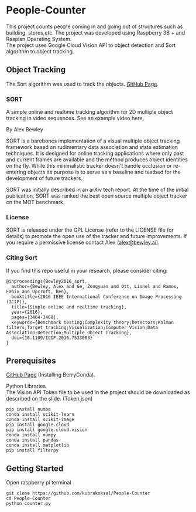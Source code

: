 # People-Counter
This project counts people coming in and going out of structures such as building, stores,etc. The project was developed using Raspberry 3B + and Raspian Operating System. <br />
The project uses Google Cloud Vision API to object detection and Sort algorithm to object tracking.

## Object Tracking
The Sort algorithm was used to track the objects. [GitHub Page](https://github.com/abewley/sort/blob/master/sort.py).
### SORT
A simple online and realtime tracking algorithm for 2D multiple object tracking in video sequences. See an example video here.

By Alex Bewley

SORT is a barebones implementation of a visual multiple object tracking framework based on rudimentary data association and state estimation techniques. It is designed for online tracking applications where only past and current frames are available and the method produces object identities on the fly. While this minimalistic tracker doesn't handle occlusion or re-entering objects its purpose is to serve as a baseline and testbed for the development of future trackers.

SORT was initially described in an arXiv tech report. At the time of the initial publication, SORT was ranked the best open source multiple object tracker on the MOT benchmark.

### License
SORT is released under the GPL License (refer to the LICENSE file for details) to promote the open use of the tracker and future improvements. If you require a permissive license contact Alex (alex@bewley.ai).


### Citing Sort
If you find this repo useful in your research, please consider citing:
```
@inproceedings{Bewley2016_sort,
  author={Bewley, Alex and Ge, Zongyuan and Ott, Lionel and Ramos, Fabio and Upcroft, Ben},
  booktitle={2016 IEEE International Conference on Image Processing (ICIP)},
  title={Simple online and realtime tracking},
  year={2016},
  pages={3464-3468},
  keywords={Benchmark testing;Complexity theory;Detectors;Kalman filters;Target tracking;Visualization;Computer Vision;Data Association;Detection;Multiple Object Tracking},
  doi={10.1109/ICIP.2016.7533003}
}
```

## Prerequisites
[GitHub Page](https://github.com/jjhelmus/berryconda) (Installing BerryConda).<br />

Python Libraries<br />
The Vision API Token file to be used in the project should be downloaded as described on the slide. (Token.json)<br />
```
pip install numba
conda install scikit-learn
conda install scikit-image
pip install google.cloud
pip install google.cloud.vision
conda install numpy
conda install pandas
conda install matplotlib
pip install filterpy
```

## Getting Started
Open raspberry pi terminal 
```
git clone https://github.com/kubrakoksal/People-Counter
cd People-Counter
python counter.py
```
